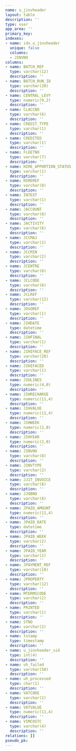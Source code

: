 ```yaml
---
name: u_jinvheader
layout: table
description: ''
type: user
app_area: ''
primary_key: 
indexes:
- name: idx_u_jinvheader
  unique: false
  columns:
  - JINVNO
columns:
- name: BATCH_REF
  type: varchar(12)
  description: ''
- name: BATCH_RUN_ID
  type: varchar(20)
  description: ''
- name: CENTRAL_LEVY
  type: numeric(9,2)
  description: ''
- name: CLACCNO
  type: varchar(6)
  description: ''
- name: CREDIT_TYPE
  type: varchar(1)
  description: ''
- name: CREDITED
  type: varchar(1)
  description: ''
- name: FLEETNO
  type: varchar(7)
  description: ''
- name: HIRE_APPORTION_STATUS
  type: varchar(1)
  description: ''
- name: HIREREF
  type: varchar(8)
  description: ''
- name: INTEXT
  type: varchar(1)
  description: ''
- name: JACCOUNT
  type: varchar(8)
  description: ''
- name: JACTIVITY
  type: varchar(6)
  description: ''
- name: JCCMAJ
  type: varchar(2)
  description: ''
- name: JCCMIN
  type: varchar(2)
  description: ''
- name: JCENTRE
  type: varchar(6)
  description: ''
- name: JCLCODE
  type: varchar(6)
  description: ''
- name: JCLREF
  type: varchar(12)
  description: ''
- name: JDSOREF
  type: varchar(1)
  description: ''
- name: JIHDATE
  type: datetime
  description: ''
- name: JIHFINAL
  type: varchar(1)
  description: ''
- name: JIHIFACE_REF
  type: varchar(20)
  description: ''
- name: JIHIFACED
  type: varchar(1)
  description: ''
- name: JIHLINES
  type: numeric(4,0)
  description: ''
- name: JIHRECHARGE
  type: numeric(11,4)
  description: ''
- name: JIHVALUE
  type: numeric(11,4)
  description: ''
- name: JIHWEEK
  type: numeric(2,0)
  description: ''
- name: JIHYEAR
  type: numeric(2,0)
  description: ''
- name: JINVNO
  type: varchar(8)
  description: ''
- name: JINVTYPE
  type: varchar(2)
  description: ''
- name: JJIT_INVOICE
  type: varchar(8)
  description: ''
- name: JJOBNO
  type: varchar(8)
  description: ''
- name: JPAID_AMOUNT
  type: numeric(11,4)
  description: ''
- name: JPAID_DATE
  type: datetime
  description: ''
- name: JPAID_WEEK
  type: varchar(2)
  description: ''
- name: JPAID_YEAR
  type: varchar(2)
  description: ''
- name: JPAYMENT_REF
  type: varchar(10)
  description: ''
- name: JPROPERTY
  type: varchar(12)
  description: ''
- name: MTERMSCODE
  type: varchar(2)
  description: ''
- name: PRINTED
  type: varchar(1)
  description: ''
- name: STNO
  type: varchar(2)
  description: ''
- name: tstamp
  type: timestamp
  description: ''
- name: u_jinvheader_sid
  type: int(4)
  description: ''
- name: uh_failed
  type: varchar(50)
  description: ''
- name: uh_processed
  type: char(1)
  description: ''
- name: VATCODE
  type: varchar(2)
  description: ''
- name: VATVALUE
  type: numeric(11,4)
  description: ''
- name: VIMCOSTC
  type: varchar(4)
  description: ''
relations: []
pseudo_pk: 
---
```


